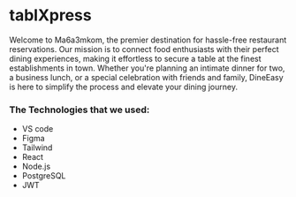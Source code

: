  # tablXpress

Welcome to Ma6a3mkom, the premier destination for hassle-free restaurant reservations. Our mission is to connect food enthusiasts with their perfect dining experiences, making it effortless to secure a table at the finest establishments in town. Whether you're planning an intimate dinner for two, a business lunch, or a special celebration with friends and family, DineEasy is here to simplify the process and elevate your dining journey.


### The Technologies that we used:
+ VS code
+ Figma
+ Tailwind
+ React
+ Node.js
+ PostgreSQL
+ JWT

